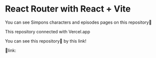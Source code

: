 # React Router with React + Vite

You can see Simpons characters and episodes pages on this repository📗

This repository connected with Vercel.app

You can see this repository📗 by this link!

🔗link:
